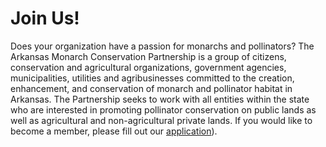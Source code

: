 # Join Us!

Does your organization have a passion for monarchs and pollinators? The Arkansas Monarch Conservation Partnership is a group of citizens, conservation and agricultural organizations, government agencies, municipalities, utilities and agribusinesses committed to the creation, enhancement, and conservation of monarch and pollinator habitat in Arkansas. The Partnership seeks to work with all entities within the state who are interested in promoting pollinator conservation on public lands as well as agricultural and non-agricultural private lands. If you would like to become a member, please fill out our [application](#)).